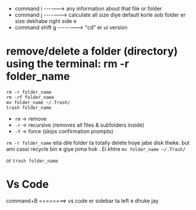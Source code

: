 - command  i ------> any information about that file or folder
- command  j -------> calculate all size diye default korle sob folder er size dekhabe right side e
- command shift g --------> "cd" er ui version

# remove/delete a folder (directory) using the terminal: rm -r folder_name

```
rm -r folder_name
rm -rf folder_name
mv folder_name ~/.Trash/
trash folder_name
```

* `rm` → remove
* `-r` → recursive (removes all files & subfolders inside)
* `-f` → force (skips confirmation prompts)

`rm -r folder_name` eita dile folder ta totally delete hoye jabe disk theke. but ami cassi recycle bin e giye joma hok . Ei khtre `mv folder_name ~/.Trash/`

or `trash folder_name`



# **Vs Code**

command+B ========> vs code er sidebar ta left e dhuke jay
